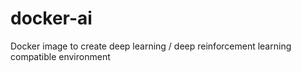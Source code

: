 # docker-ai
Docker image to create deep learning / deep reinforcement learning compatible environment
